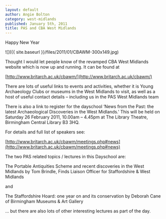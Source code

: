 ```yaml
---
layout: default
author: Angie Bolton
category: west-midlands
published: January 5th, 2011
title: PAS and CBA West Midlands
---
```

Happy New Year

![]({{ site.baseurl }}/files/2011/01/CBAWM-300x149.jpg)

Thought I would let people know of the revamped CBA West Midlands website which is now up and running. It can be found at

[http://www.britarch.ac.uk/cbawm/](http://www.britarch.ac.uk/cbawm/)

There are lots of useful links to events and activities, whether it is Young Archaeology Clubs or museums in the West Midlands to visit, as well as a host of useful contact details – including us in the PAS West Midlands team

There is also a link to register for the dayschool ‘News from the Past: the latest Archaeological Discoveries in the West Midlands.’ This will be held on Saturday 26 February 2011, 10.00am – 4.45pm at The Library Theatre, Birmingham Central Library B3 3HQ.

For details and full list of speakers see:

[http://www.britarch.ac.uk/cbawm/meetings.php#news](http://www.britarch.ac.uk/cbawm/meetings.php#news)

The two PAS related topics / lectures in this Dayschool are:

The Portable Antiquities Scheme and recent discoveries in the West Midlands by Tom Brindle, Finds Liaison Officer for Staffordshire & West Midlands

and

The Staffordshire Hoard: one year on and its conservation by Deborah Cane of Birmingham Museums & Art Gallery

… but there are also lots of other interesting lectures as part of the day.
